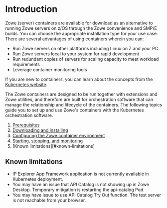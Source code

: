 # Introduction

Zowe (server) containers are available for download as an alternative to running Zowe servers on z/OS through the Zowe convenience and SMP/E builds. You can choose the appropriate installation type for your use case. There are several advantages of using containers wherein you can:

* Run Zowe servers on other platforms including Linux on Z and your PC
* Run Zowe servers local to your system for rapid development
* Run redundant copies of servers for scaling capacity to meet workload requirements
* Leverage container monitoring tools

If you are new to containers, you can learn about the concepts from the [Kubernetes website](https://kubernetes.io/docs/concepts/overview/what-is-kubernetes/).

The Zowe containers are designed to be run together with extensions and Zowe utilities, and therefore are built for orchestration software that can manage the relationship and lifecycle of the containers. The following topics guide you to set up and use Zowe's containers with the Kubernetes orchestration software. 

1. [Prerequisites](k8s-prereqs.md)
2. [Downloading and installing](k8s-downloading.md)
3. [Configuring the Zowe container environment](k8s-config.md)
4. [Starting, stopping, and monitoring](k8s-using.md)
5. [Known limitations][#known-limitations]
## Known limitations

- IP Explorer App Framework application is not currently available in Kubernetes deployment.
- You may have an issue that API Catalog is not showing up in Zowe Desktop. Temporary mitigation is restarting the api-catalog Pod.
- You may have issue to use API Catalog Try Out function. The test server is not reachable from your browser.
